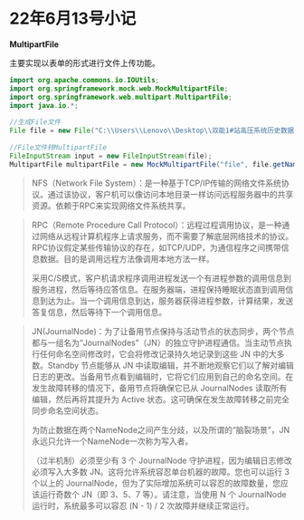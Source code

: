 # 22年6月13号小记

**MultipartFile**

主要实现以表单的形式进行文件上传功能。

```java
import org.apache.commons.io.IOUtils;
import org.springframework.mock.web.MockMultipartFile;
import org.springframework.web.multipart.MultipartFile;
import java.io.*;
 
//生成File文件
File file = new File("C:\\Users\\Lenovo\\Desktop\\双能1#站高压系统历史数据.xlsx");
 
//File文件转MultipartFile
FileInputStream input = new FileInputStream(file);
MultipartFile multipartFile = new MockMultipartFile("file", file.getName(), "text/plain", IOUtils.toByteArray(input));
```

> NFS（Network File System）：是一种基于TCP/IP传输的网络文件系统协议。通过该协议，客户机可以像访问本地目录一样访问远程服务器中的共享资源。依赖于RPC来实现网络文件系统共享。

> RPC（Remote Procedure Call Protocol）：远程过程调用协议，是一种通过网络从远程计算机程序上请求服务，而不需要了解底层网络技术的协议。RPC协议假定某些传输协议的存在，如TCP/UDP，为通信程序之间携带信息数据。目的是调用远程方法像调用本地方法一样。
>
> 采用C/S模式，客户机请求程序调用进程发送一个有进程参数的调用信息到服务进程，然后等待应答信息。在服务器端，进程保持睡眠状态直到调用信息到达为止。当一个调用信息到达，服务器获得进程参数，计算结果，发送答复信息，然后等待下一个调用信息。

> JN(JournalNode)：为了让备用节点保持与活动节点的状态同步，两个节点都与一组名为“JournalNodes”（JN）的独立守护进程通信。当主动节点执行任何命名空间修改时，它会将修改记录持久地记录到这些 JN 中的大多数。Standby 节点能够从 JN 中读取编辑，并不断地观察它们以了解对编辑日志的更改。当备用节点看到编辑时，它将它们应用到自己的命名空间。在发生故障转移的情况下，备用节点将确保它已从 JournalNodes 读取所有编辑，然后再将其提升为 Active 状态。这可确保在发生故障转移之前完全同步命名空间状态。
>
> 为防止数据在两个NameNode之间产生分歧，以及所谓的“脑裂场景”，JN永远只允许一个NameNode一次称为写入者。
>
> （过半机制）必须至少有 3 个 JournalNode 守护进程，因为编辑日志修改必须写入大多数 JN。这将允许系统容忍单台机器的故障。您也可以运行 3 个以上的 JournalNode，但为了实际增加系统可以容忍的故障数量，您应该运行奇数个 JN（即 3、5、7 等）。请注意，当使用 N 个 JournalNode 运行时，系统最多可以容忍 (N - 1) / 2 次故障并继续正常运行。
